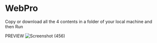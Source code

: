 # WebPro


Copy or download all the 4 contents in a folder of your local machine and then Run


PREVIEW
![Screenshot (456)](https://user-images.githubusercontent.com/84083897/139732955-201d973a-67a9-49dd-8b01-2a20a8d95014.png)

